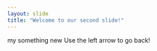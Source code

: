 ```yaml
---
layout: slide
title: "Welcome to our second slide!"
---
```

my something new
Use the left arrow to go back!
